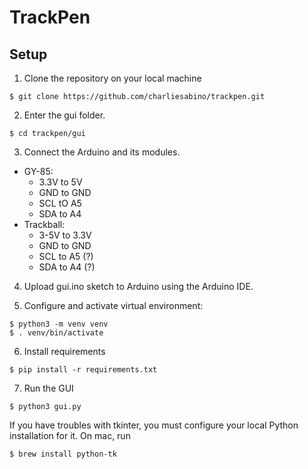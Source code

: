 # TrackPen

## Setup

1. Clone the repository on your local machine

```
$ git clone https://github.com/charliesabino/trackpen.git
```

2. Enter the gui folder.

```
$ cd trackpen/gui
```

3. Connect the Arduino and its modules.

- GY-85:
  - 3.3V to 5V
  - GND to GND
  - SCL tO A5
  - SDA to A4
- Trackball:
  - 3-5V to 3.3V
  - GND to GND
  - SCL to A5 (?)
  - SDA to A4 (?)

4. Upload gui.ino sketch to Arduino using the Arduino IDE.

5. Configure and activate virtual environment:

```
$ python3 -m venv venv
$ . venv/bin/activate
```

6. Install requirements

```
$ pip install -r requirements.txt
```

7. Run the GUI

```
$ python3 gui.py
```

If you have troubles with tkinter, you must configure your local Python installation for it. On mac, run

```
$ brew install python-tk
```
